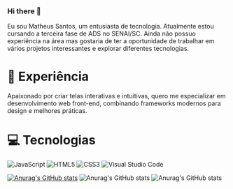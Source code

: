 ### Hi there 👋

Eu sou Matheus Santos, um entusiasta de tecnologia. Atualmente estou cursando a terceira fase de ADS no SENAI/SC.
Ainda não possuo experiência na área mas gostaria de ter a oportunidade de trabalhar em vários projetos interessantes e explorar diferentes tecnologias.

# 🚀 Experiência
Apaixonado por criar telas interativas e intuitivas, quero me especializar em desenvolvimento web front-end, combinando frameworks modernos para design e melhores práticas.

# 💻 Tecnologias
![JavaScript](https://img.shields.io/badge/javascript-%23323330.svg?style=for-the-badge&logo=javascript&logoColor=%23F7DF1E)
![HTML5](https://img.shields.io/badge/html5-%23E34F26.svg?style=for-the-badge&logo=html5&logoColor=white)
![CSS3](https://img.shields.io/badge/css3-%231572B6.svg?style=for-the-badge&logo=css3&logoColor=white)
![Visual Studio Code](https://img.shields.io/badge/Visual%20Studio%20Code-0078d7.svg?style=for-the-badge&logo=visual-studio-code&logoColor=white)

[![Anurag's GitHub stats](https://github-readme-stats.vercel.app/api?Matheussoldatelli=anuraghazra)](https://github.com/anuraghazra/github-readme-stats)
![Anurag's GitHub stats](https://github-readme-stats.vercel.app/api?username=anuraghazra&show_icons=true)
![Anurag's GitHub stats](https://github-readme-stats.vercel.app/api?username=anuraghazra&show_icons=true&theme=radical)


